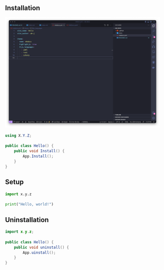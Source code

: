 ## Installation

![](images/a.png)

```csharp
using X.Y.Z;

public class Hello() {
    public void Install() {
        App.Install();
    }
}
```

## Setup

```python
import x.y.z

print("Hello, world!")
```

## Uninstallation

```java
import x.y.z;

public class Hello() {
    public void uninstall() {
        App.uinstall();
    }
}
```